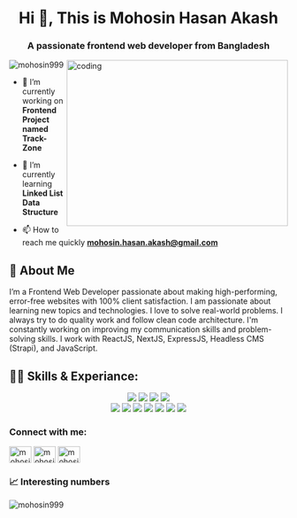 <h1 align="center">Hi 👋, This is Mohosin Hasan Akash</h1>
<h3 align="center">A passionate frontend web developer from Bangladesh</h3>
<img align="right" alt="coding" width="400" height="300" src="https://raw.githubusercontent.com/hasibul-hasan-shuvo/hasibul-hasan-shuvo/main/images/coding-boy.gif" >


<p align="left"> <img src="https://komarev.com/ghpvc/?username=mohosin999&label=Profile%20views&color=0e75b6&style=flat" alt="mohosin999" /> </p>

- 🔭 I’m currently working on **Frontend Project named Track-Zone**

- 🌱 I’m currently learning **Linked List Data Structure**

- 📫 How to reach me quickly **mohosin.hasan.akash@gmail.com**


## 🚀 About Me
I’m a Frontend Web Developer passionate about making high-performing, error-free websites with 100% client satisfaction. I am passionate about learning new topics and technologies. I love to solve real-world problems. I always try to do quality work and follow clean code architecture. I'm constantly working on improving my communication skills and problem-solving skills. I work with ReactJS, NextJS, ExpressJS, Headless CMS (Strapi), and JavaScript. 


## 👨‍💻 Skills & Experiance: 

<div align="center">
  <img src="https://img.shields.io/badge/-JavaScript-goldenrod?style=for-the-badge&logo=javascript&logoColor=gold&labelColor=black">
  <img src="https://img.shields.io/badge/-React-darkturquoise?style=for-the-badge&logo=React&logoColor=darkturquoise&labelColor=black">
  <img src="https://img.shields.io/badge/-Next.js-darkturquoise?style=for-the-badge&logo=Next.js&logoColor=white&labelColor=black">
  <img src="https://img.shields.io/badge/-Express.js-brightgreen?style=for-the-badge&logo=Node.js&logoColor=white&labelColor=black">
</div>

<div align="center">
  <img src="https://img.shields.io/badge/-HTML-cyan?style=for-the-badge&logo=html5&logoColor=white&labelColor=black">
  <img src="https://img.shields.io/badge/-CSS-gold?style=for-the-badge&logo=css3&logoColor=white&labelColor=black">
  <img src="https://img.shields.io/badge/-JavaScript-purple?style=for-the-badge&logo=javascript&logoColor=white&labelColor=black">
  <img src="https://img.shields.io/badge/-JavaScript-blue?style=for-the-badge&logo=javascript&logoColor=yellow&labelColor=black">
  <img src="https://img.shields.io/badge/-React-informational?style=for-the-badge&logo=React&logoColor=white&labelColor=black">
  <img src="https://img.shields.io/badge/-Next.js-informational?style=for-the-badge&logo=Next.js&logoColor=white&labelColor=black">
  <img src="https://img.shields.io/badge/-Express.js-brightgreen?style=for-the-badge&logo=Node.js&logoColor=white&labelColor=black">
</div>


<h3 align="left">Connect with me:</h3>
<p align="left">
  <a href="https://www.facebook.com/mohosinh99" target="blank"><img align="center" src="https://raw.githubusercontent.com/rahuldkjain/github-profile-readme-generator/master/src/images/icons/Social/facebook.svg" alt="mohosinh99" height="30" width="40" /></a>
  <a href="https://www.linkedin.com/in/mohosinh99/" target="blank"><img align="center" src="https://upload.wikimedia.org/wikipedia/commons/c/ca/LinkedIn_logo_initials.png" alt="mohosinh99" height="30" width="40" /></a>
  <a href="https://twitter.com/mohosinh99" target="blank"><img align="center" src="https://raw.githubusercontent.com/rahuldkjain/github-profile-readme-generator/master/src/images/icons/Social/twitter.svg" alt="mohosinh99" height="30" width="40" /></a>
</p>


<h3>📈 Interesting numbers</h3>

<p><img align="left" src="https://github-readme-stats.vercel.app/api/top-langs?username=mohosin999&show_icons=true&locale=en&layout=compact" alt="mohosin999" /></p>
<!--
<p>&nbsp;<img align="center" src="https://github-readme-stats.vercel.app/api?username=mohosin999&show_icons=true&locale=en" alt="mohosin999" /></p> -->
<!--
<p><img align="center" src="https://github-readme-streak-stats.herokuapp.com/?user=mohosin999&" alt="mohosin999" /></p> -->

